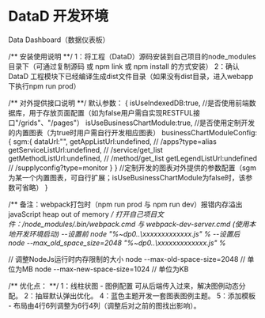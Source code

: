 # DataD 开发环境
Data Dashboard（数据仪表板）

/** 安装使用说明 **/
1：将工程（DataD）源码安装到自己项目的node_modules目录下（可通过复制源码 或 npm link 或 npm install 的方式安装）
2：确认 DataD 工程模块下已经编译生成dist文件目录（如果没有dist目录，进入webapp下执行npm run prod）

   
/** 对外提供接口说明 **/
 默认参数：
 {
    isUseIndexedDB:true,           //是否使用前端数据库，用于存放页面配置（如为false用户需自实现RESTFUL接口"/grids"、"/pages"）
    isUseBusinessChartModule:true, //是否使用定制开发的内置图表（为true时用户需自行开发相应图表）
    businessChartModuleConfig:{
        sgm:{
            dataUrl:"",
            getAppListUrl:undefined,     // /apps?type=alias
            getServiceListUrl:undefined, // /service/get_list
            getMethodListUrl:undefined,  // /method/get_list
            getLegendListUrl:undefined   // /supplyconfig?type=monitor
        }
    } //定制开发的图表对外提供的参数配置（sgm为某一个内置图表，可自行扩展；isUseBusinessChartModule为false时，该参数可省略）
 }
 
 
/** 备注：webpack打包时（npm run prod 与 npm run dev）报错内存溢出 javaScript heap out of memory **/
打开自己项目文件：/node_modules/.bin/webpack.cmd 与 webpack-dev-server.cmd (使用本地开发环境启动)
    --设置前
    node  "%~dp0\..\xxxxxxxxxxxxx.js" %*
    --设置后
    node  --max_old_space_size=2048 "%~dp0\..\xxxxxxxxxxxxx.js" %*
  
// 调整NodeJs运行时内存限制的大小
node --max-old-space-size=2048  // 单位为MB 
node --max-new-space-size=1024  // 单位为KB


/** 优化点： **/
1：线柱状图 - 图例配置 可从后端传入过来，解决图例动态分配。
2：抽屉默认弹出优化。
4：蓝色主题开发一套图表图例主题。
5：添加模板 - 布局由4行6列调整为6行4列（调整后对之前的图找出影响）。
